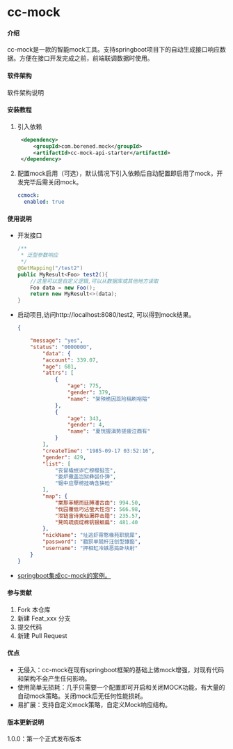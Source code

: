# cc-mock

#### 介绍

cc-mock是一款的智能mock工具。支持springboot项目下的自动生成接口响应数据。方便在接口开发完成之前，前端联调数据时使用。

#### 软件架构

软件架构说明

#### 安装教程

1. 引入依赖
   ```xml
    <dependency>
        <groupId>com.borened.mock</groupId>
        <artifactId>cc-mock-api-starter</artifactId>
    </dependency>
   ```
2. 配置mock启用（可选），默认情况下引入依赖后自动配置即启用了mock，开发完毕后需关闭mock。
    ```yml
   ccmock:
      enabled: true
   ```

#### 使用说明

- 开发接口

  ```java
  /**
   * 泛型参数响应
   */
  @GetMapping("/test2")
  public MyResult<Foo> test2(){
      //这里可以是自定义逻辑,可以从数据库或其他地方读取
      Foo data = new Foo();
      return new MyResult<>(data);
  }
  ```

  

- 启动项目,访问http://localhost:8080/test2, 可以得到mock结果。

  ```json
  {
  
      "message": "yes",
      "status": "0000000",
          "data": {
          "account": 339.07,
          "age": 681,
          "attrs": [
              {
                  "age": 775,
                  "gender": 379,
                  "name": "架殃桅因蕊险稿刷裕隘"
              },
              {
                  "age": 343,
                  "gender": 4,
                  "name": "夏恍握滇势搓疲泣酉有"
              }
          ],
          "createTime": "1985-09-17 03:52:16",
          "gender": 429,
          "list": [
              "丧冒橇抿诈亡穆樱挺签",
              "娄炉撒盖岂狱彝弧仆弹",
              "锯中应孽榜挂确含狭硷"
          ],
          "map": {
              "棠那苯鳃而廷膊潘古由": 994.50,
              "伐园覆低巧沾萤大性泡": 566.98,
              "泄链宙诗寅仙漏莽击腊": 235.57,
              "凳鸣疏痰绽棉钒银蛔扁": 481.40
          },
          "nickName": "址逃虾霄憨椽苑职貌犀",
          "password": "戳狈单兢杆汪创型慷豁",
          "username": "押相缸冷嫉恶捣卧块射"
      }
  }
  ```

- [springboot集成cc-mock的案例。](https://gitee.com/boren07/cc-mock/tree/master/cc-mock-samples/spring-boot-sample)





#### 参与贡献

1. Fork 本仓库
2. 新建 Feat_xxx 分支
3. 提交代码
4. 新建 Pull Request

#### 优点

- 无侵入：cc-mock在现有springboot框架的基础上做mock增强，对现有代码和架构不会产生任何影响。
- 使用简单无损耗：几乎只需要一个配置即可开启和关闭MOCK功能，有大量的自动mock策略。关闭mock后无任何性能损耗。
- 易扩展：支持自定义mock策略，自定义Mock响应结构。

#### 版本更新说明

1.0.0：第一个正式发布版本